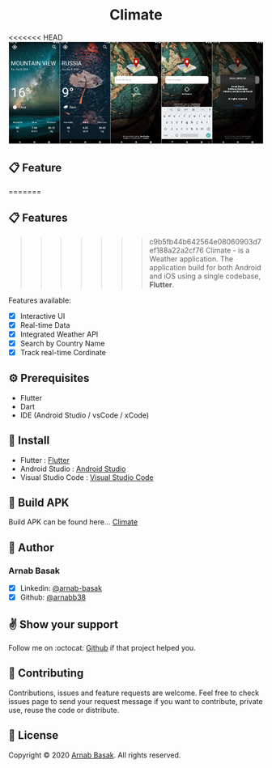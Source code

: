 # <center>Climate</center>

<<<<<<< HEAD
![Climate Canvas](climate.png)

## :clipboard: Feature
=======
## :clipboard: Features
>>>>>>> c9b5fb44b642564e08060903d7ef188a22a2cf76
Climate - is a Weather application. The application build for both Android and iOS using a single codebase, **Flutter**.

Features available:

- [x] Interactive UI
- [x] Real-time Data
- [x] Integrated Weather API
- [x] Search by Country Name
- [x] Track real-time Cordinate

## :gear: Prerequisites
* Flutter
* Dart
* IDE (Android Studio / vsCode / xCode)

## :envelope_with_arrow: Install
* Flutter : [Flutter](https://flutter.dev/)
* Android Studio : [Android Studio](https://developer.android.com/studio/?gclsrc=ds&gclsrc=ds)
* Visual Studio Code : [Visual Studio Code](https://code.visualstudio.com/)

## :hammer: Build APK

Build APK can be found here... [Climate](https://github.com/arnabb38/clima)

## :bust_in_silhouette: Author
### Arnab Basak
- [x] Linkedin: [@arnab-basak](https://linkedin.com/in/arnab-basak)
- [x] Github: [@arnabb38](https://github.com/arnabb38)

## :v: Show your support
Follow me on :octocat: [Github](https://github.com/arnabb38) if that project helped you.

## :handshake: Contributing
Contributions, issues and feature requests are welcome.
Feel free to check issues page to send your request message if you want to contribute, private use, reuse the code or distribute.

## :memo: License
Copyright © 2020 [Arnab Basak](https://github.com/arnabb38). All rights reserved. 
